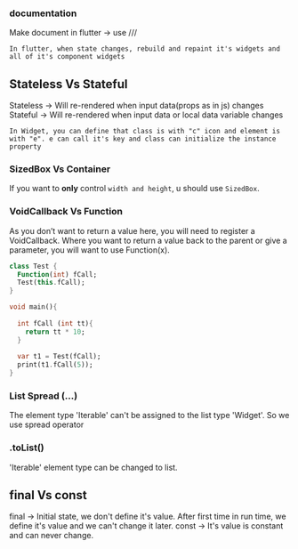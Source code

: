 ### documentation
Make document in flutter -> use ///

`In flutter, when state changes, rebuild and repaint it's widgets and all of it's component widgets`

## Stateless Vs Stateful
Stateless -> Will re-rendered when input data(props as in js) changes
Stateful  -> Will re-rendered when input data or local data variable changes

`In Widget, you can define that class is with "c" icon and element is with "e". e can call it's key and class can initialize the instance property`

### SizedBox Vs Container
If you want to <b>only</b> control `width and height`, u should use `SizedBox`.

### VoidCallback Vs Function
As you don’t want to return a value here, you will need to register a VoidCallback.
Where you want to return a value back to the parent or give a parameter, you will want to use Function(x).

```dart
class Test {
  Function(int) fCall;
  Test(this.fCall);
}

void main(){
  
  int fCall (int tt){
    return tt * 10;
  }
  
  var t1 = Test(fCall);
  print(t1.fCall(5));
}

```

### List Spread (...)
The element type 'Iterable<Answer>' can't be assigned to the list type 'Widget'.
So we use spread operator

### .toList()
'Iterable<Answer>' element type can be changed to list.

## final Vs const
final -> Initial state, we don't define it's value. After first time in run time, we define it's value and we can't change it later.
const -> It's value is constant and can never change.
         


